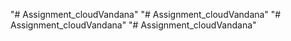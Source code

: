 "# Assignment_cloudVandana" 
"# Assignment_cloudVandana" 
"# Assignment_cloudVandana" 
"# Assignment_cloudVandana" 
